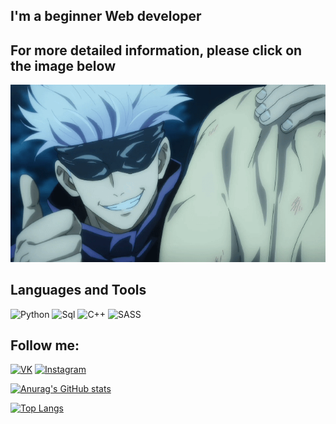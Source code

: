 ## I'm a beginner Web developer
## For more detailed information, please click on the image below
[![Header](https://github.com/1yuken/1yuken/blob/main/assets/lolxd.gif)](https://www.youtube.com/watch?v=dQw4w9WgXcQ&ab_channel=RickAstley)


## Languages and Tools

![Python](https://img.shields.io/badge/-Python-090909?style=for-the-badge&logo=python)
![Sql](https://img.shields.io/badge/-Sql-090909?style=for-the-badge&logo=MYsql)
![C++](https://img.shields.io/badge/-C++-090909?style=for-the-badge&logo=c%2b%2b)
![SASS](https://img.shields.io/badge/-SASS-090909?style=for-the-badge&logo=sass)


## Follow me:

[![VK](https://img.shields.io/badge/-VK-090909?style=for-the-badge&logo=VK)](https://vk.com/1yuken)
[![Instagram](https://img.shields.io/badge/-instagram-090909?style=for-the-badge&logo=instagram)](https://www.instagram.com/7yuken)

[![Anurag's GitHub stats](https://github-readme-stats.vercel.app/api?username=1yuken&show_icons=true&theme=dark)](https://github.com/anuraghazra/github-readme-stats)

[![Top Langs](https://github-readme-stats.vercel.app/api/top-langs/?username=1yuken&layout=compact&theme=dark)](https://github.com/anuraghazra/github-readme-stats)
